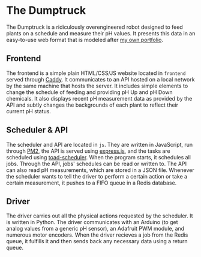 # The Dumptruck

The Dumptruck is a ridiculously overengineered robot designed to feed plants on a schedule and measure their pH values. It presents this data in an easy-to-use web format that is modeled after [my own portfolio](https://joecardenas.dev/). 

## Frontend

The frontend is a simple plain HTML/CSS/JS website located in `frontend` served through [Caddy](https://caddyserver.com/). It communicates to an API hosted on a local network by the same machine that hosts the server. It includes simple elements to change the schedule of feeding and providing pH Up and pH Down chemicals. It also displays recent pH measurement data as provided by the API and subtly changes the backgrounds of each plant to reflect their current pH status.

## Scheduler & API

The scheduler and API are located in `js`. They are written in JavaScript, run through [PM2](https://pm2.io/), the API is served using [express.js](https://expressjs.com/), and the tasks are scheduled using [toad-scheduler](https://github.com/kibertoad/toad-scheduler/). When the program starts, it schedules all jobs. Through the API, jobs' schedules can be read or written to. The API can also read pH measurements, which are stored in a JSON file. Whenever the scheduler wants to tell the driver to perform a certain action or take a certain measurement, it pushes to a FIFO queue in a Redis database. 

## Driver

The driver carries out all the physical actions requested by the scheduler. It is written in Python. The driver communicates with an Arduino (to get analog values from a generic pH sensor), an Adafruit PWM module, and numerous motor encoders. When the driver recieves a job from the Redis queue, it fulfills it and then sends back any necessary data using a return queue. 